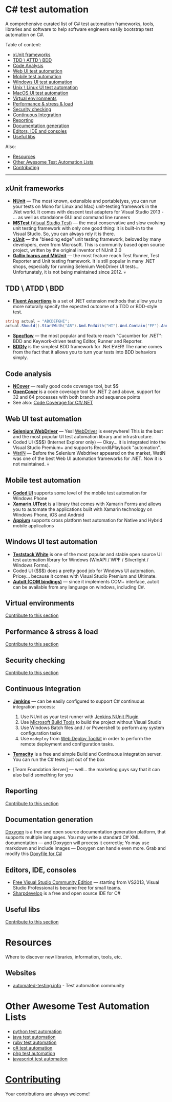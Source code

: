 # C# test automation 

A comprehensive curated list of C# test automation frameworks, tools, libraries and software to help software engineers easily bootstrap test automation on C#.

Table of content:

- [xUnit frameworks](#xunit-frameworks)
- [TDD \ ATTD \ BDD](#tdd--atdd--bdd)
- [Code Analysis](#code-analysis)
- [Web UI test automation](#web-ui-test-automation)
- [Mobile test automation](#mobile-test-automation)
- [Windows UI test automation](#windows-ui-test-automation)
- [Unix \ Linux UI test automation](#unix--linux-ui-test-automation)
- [MacOS UI test automation](#macos-ui-test-automation)
- [Virtual environments](#virtual-environments)
- [Performance & stress & load](#performance--stress--load)
- [Security checking](#security-checking)
- [Continuous Integration](#continuous-integration)
- [Reporting](#reporting)
- [Documentation generation](#documentation-generation)
- [Editors, IDE and consoles](#editors-ide-consoles)
- [Useful libs](#useful-libs)

Also:

- [Resources](#resources)
- [Other Awesome Test Automation Lists](#other-awesome-lists)
- [Contributing](#contributing)

---

## xUnit frameworks

* [**NUnit**](http://www.nunit.org/) ― The most known, extensible and portable(yes, you can run your tests on Mono for Linux and Mac) unit-testing framework in the .Net world. It comes with descent test adapters for Visual Studio 2013 - ... as well as standalone GUI and command line runners
* [**MSTest** (Visual Studio Test)](http://en.wikipedia.org/wiki/Visual_Studio_Unit_Testing_Framework) ― the most conservative and slow evolving unit testing framework with only one good thing: it is built-in to the Visual Studio. So, you can always rely it is there.
* [**xUnit**](http://xunit.github.io/) ― the "bleeding edge" unit testing framework, beloved by many developers, even from Microsoft. This is community based open source project, written by the original inventor of NUnit 2.0 
* [**Gallio Icarus and MbUnit**](https://code.google.com/p/mb-unit/) ― the most feature reach Test Runner, Test Reporter and Unit testing framework. It is still popular in many .NET shops, especially for running Selenium WebDriver UI tests... Unfortunately, it is not being maintained since 2012. :skull:

## TDD \ ATDD \ BDD
* [**Fluent Assertions**](http://www.fluentassertions.com/) is a set of .NET extension methods that allow you to more naturally specify the expected outcome of a TDD or BDD-style test.
``` csharp
string actual = "ABCDEFGHI";
actual.Should().StartWith("AB").And.EndWith("HI").And.Contain("EF").And.HaveLength(9);
```
* [**Specflow**](http://www.specflow.org/) ― the most popular and feature reach "Cucumber for .NET": BDD and Keywork-driven testing Editor, Runner and Reporter.
* [**BDDfy**](http://docs.teststack.net/bddfy/)  is the simplest BDD framework for .Net EVER! The name comes from the fact that it allows you to turn your tests into BDD behaviors simply.

## Code analysis 

* [**NCover**](https://www.ncover.com/) ― really good code coverage tool, but $$
* [**OpenCover**](https://github.com/OpenCover/opencover) is a code coverage tool for .NET 2 and above, support for 32 and 64 processes with both branch and sequence points
* See also: [Code Coverage for C#/.NET](http://stackoverflow.com/questions/276829/code-coverage-for-c-net)

## Web UI test automation

* [**Selenium WebDriver**](https://www.nuget.org/packages/Selenium.WebDriver) ― Yes! [WebDriver](http://www.seleniumhq.org/) is everywhere! This is the best and the most popular UI test automation library and infrastructure.
* Coded UI ($$$) (Internet Explorer only) ― Okay... it is integrated into the Visual Studio Premium+ and supports Record&Playback "automation". 
* [WatiN](http://watin.org/) ― Before the Selenium Webdriver appeared on the market, WatiN was one of the best Web UI automation frameworks for .NET.  Now it is not maintained. :skull:


## Mobile test automation

* [**Coded UI**](https://msdn.microsoft.com/en-us/library/dn747198.aspx) supports some level of the mobile test automation 
for Windows Phone
* [**Xamarin.UITest**](http://developer.xamarin.com/guides/testcloud/uitest/) is a library that comes with Xamarin Forms and allows you to automate the applications built with Xamarin
technology on Windows Phone, iOS and Android
* [**Appium**](http://appium.io/) supports cross platform test automation for Native and Hybrid mobile applications

## Windows UI test automation 

* [**Teststack White**](https://github.com/TestStack/White) is one of the most popular and stable open source UI test automation library 
  for Windows (WinAPI / WPF / Silverlight / Windows Forms).
* Coded UI ($$$) does a pretty good job for Windows UI automation. Pricey... because it comes with Visual Studio Premium and Ultimate.  
* [**AutoIt (COM bindings)**](https://www.autoitscript.com/autoit3/docs/intro/ComRef.htm) ― since it implements COM+ interface, autoit can be available from any language on windows, including C#.


## Virtual environments

[Contribute to this section](https://github.com/atinfo/awesome-test-automation/blob/master/CONTRIBUTING.md)

## Performance & stress & load

[Contribute to this section](https://github.com/atinfo/awesome-test-automation/blob/master/CONTRIBUTING.md)

## Security checking

[Contribute to this section](https://github.com/atinfo/awesome-test-automation/blob/master/CONTRIBUTING.md)

## Continuous Integration

* [**Jenkins**](http://jenkins-ci.org/) ― can be easily configured to support C# continuous integration process:
	1. Use NUnit as your test runner with [Jenkins NUnit Plugin](https://wiki.jenkins-ci.org/display/JENKINS/NUnit+Plugin)
	2. Use [Microsoft Build Tools](http://www.microsoft.com/en-us/search/result.aspx?q=%22Microsoft%20Build%20Tools%22&form=DLC) to build the project without Visual Studio
	3. Use Windows Batch files and / or Powershell to perform any system configuration tasks
	4. Use `msdeploy` from [Web Deploy Toolkit](http://www.iis.net/downloads/microsoft/web-deploy) in order to perform the remote 
	   deployment and configuration tasks.
	   
* [**Temacity**](https://www.jetbrains.com/teamcity/) is a free and simple Build and Continuous integration server. You can 
run the C# tests just out of the box
* [Team Foundation Server] ― well... the marketing guys say that it can also build something for you


## Reporting

[Contribute to this section](https://github.com/atinfo/awesome-test-automation/blob/master/CONTRIBUTING.md)

## Documentation generation

[Doxygen](http://www.stack.nl/~dimitri/doxygen/) is a free and open source documentation generation platform, that supports multiple languages. 
You may write a standard C# XML documentation ― and Doxygen will process it correctly; Yo may use markdown and include images ― Doxygen can handle even more.
Grab and modify this [Doxyfile for C#](https://github.com/dzharii/SWD.Starter/blob/master/Doxyfile)

## Editors, IDE, consoles

* [Free Visual Studio Community Edition](http://www.visualstudio.com/en-us/news/vs2013-community-vs.aspx) ― starting from VS2013, 
Visual Studio Professional is became free for small teams. 
* [Sharpdevelop](http://www.icsharpcode.net/opensource/sd/) is a free and open source IDE for C#

## Useful libs

[Contribute to this section](https://github.com/atinfo/awesome-test-automation/blob/master/CONTRIBUTING.md)


# Resources
Where to discover new libraries, information, tools, etc.

## Websites

* [automated-testing.info](http://automated-testing.info) - Test automation community

# Other Awesome Test Automation Lists

* [python test automation](https://github.com/atinfo/awesome-test-automation/blob/master/python-test-automation.md)
* [java test automation](https://github.com/atinfo/awesome-test-automation/blob/master/java-test-automation.md)
* [ruby test automation](https://github.com/atinfo/awesome-test-automation/blob/master/ruby-test-automation.md)
* [c# test automation](https://github.com/atinfo/awesome-test-automation/blob/master/c#-test-automation.md)
* [php test automation](https://github.com/atinfo/awesome-test-automation/blob/master/php-test-automation.md)
* [javascript test automation](https://github.com/atinfo/awesome-test-automation/blob/master/javascript-test-automation.md)

# [Contributing](https://github.com/atinfo/awesome-test-automation/blob/master/CONTRIBUTING.md)
Your contributions are always welcome!
